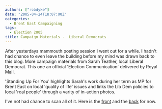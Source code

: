 ```yaml
---
authors: ["robdyke"]
date: "2005-04-24T18:07:00Z"
categories:
  - Brent East Campaigning
tags:
  - Election 2005
title: Campaign Materials -  Liberal Democrats
---
```

After yesterdays mammouth posting session I went out for a while. I hadn't had chance to even leave the building before my mind was drawn back to this blog. More campaign materials from Sarah Teather, local Liberal Democrat. This one an official 'Election Communication' delivered by Royal Mail.

'Standing Up For You' highlights Sarah's work during her term as MP for Brent East on local 'quality of life' issues and links the Lib Dem policies to local 'real people' through a varity of in-action photos.

I've not had chance to scan all of it. Here is the [front](http://www.comwifinet.com/becampaign/st-standingup4u-front.jpg) and the [back](http://www.comwifinet.com/becampaign/st-standingup4u-back.jpg) for now.
